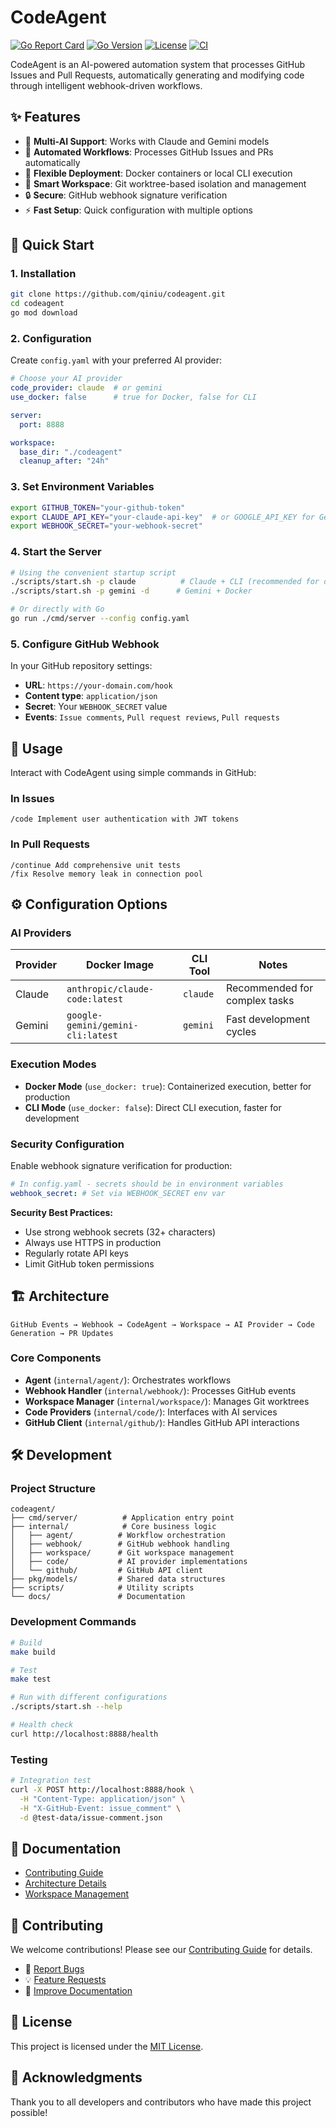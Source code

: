 # CodeAgent

[![Go Report Card](https://goreportcard.com/badge/github.com/qiniu/codeagent)](https://goreportcard.com/report/github.com/qiniu/codeagent)
[![Go Version](https://img.shields.io/github/go-mod/go-version/qiniu/codeagent)](https://go.dev/)
[![License](https://img.shields.io/badge/License-MIT-blue.svg)](LICENSE)
[![CI](https://github.com/qiniu/codeagent/workflows/CI/badge.svg)](https://github.com/qiniu/codeagent/actions)

CodeAgent is an AI-powered automation system that processes GitHub Issues and Pull Requests, automatically generating and modifying code through intelligent webhook-driven workflows.

## ✨ Features

- 🤖 **Multi-AI Support**: Works with Claude and Gemini models
- 🔄 **Automated Workflows**: Processes GitHub Issues and PRs automatically
- 🐳 **Flexible Deployment**: Docker containers or local CLI execution
- 📁 **Smart Workspace**: Git worktree-based isolation and management
- 🔒 **Secure**: GitHub webhook signature verification
- ⚡ **Fast Setup**: Quick configuration with multiple options

## 🚀 Quick Start

### 1. Installation

```bash
git clone https://github.com/qiniu/codeagent.git
cd codeagent
go mod download
```

### 2. Configuration

Create `config.yaml` with your preferred AI provider:

```yaml
# Choose your AI provider
code_provider: claude  # or gemini
use_docker: false      # true for Docker, false for CLI

server:
  port: 8888

workspace:
  base_dir: "./codeagent"
  cleanup_after: "24h"
```

### 3. Set Environment Variables

```bash
export GITHUB_TOKEN="your-github-token"
export CLAUDE_API_KEY="your-claude-api-key"  # or GOOGLE_API_KEY for Gemini
export WEBHOOK_SECRET="your-webhook-secret"
```

### 4. Start the Server

```bash
# Using the convenient startup script
./scripts/start.sh -p claude          # Claude + CLI (recommended for development)
./scripts/start.sh -p gemini -d      # Gemini + Docker

# Or directly with Go
go run ./cmd/server --config config.yaml
```

### 5. Configure GitHub Webhook

In your GitHub repository settings:
- **URL**: `https://your-domain.com/hook`
- **Content type**: `application/json`
- **Secret**: Your `WEBHOOK_SECRET` value
- **Events**: `Issue comments`, `Pull request reviews`, `Pull requests`

## 💬 Usage

Interact with CodeAgent using simple commands in GitHub:

### In Issues
```
/code Implement user authentication with JWT tokens
```

### In Pull Requests
```
/continue Add comprehensive unit tests
/fix Resolve memory leak in connection pool
```

## ⚙️ Configuration Options

### AI Providers

| Provider | Docker Image | CLI Tool | Notes |
|----------|-------------|----------|-------|
| Claude | `anthropic/claude-code:latest` | `claude` | Recommended for complex tasks |
| Gemini | `google-gemini/gemini-cli:latest` | `gemini` | Fast development cycles |

### Execution Modes

- **Docker Mode** (`use_docker: true`): Containerized execution, better for production
- **CLI Mode** (`use_docker: false`): Direct CLI execution, faster for development

### Security Configuration

Enable webhook signature verification for production:

```yaml
# In config.yaml - secrets should be in environment variables
webhook_secret: # Set via WEBHOOK_SECRET env var
```

**Security Best Practices:**
- Use strong webhook secrets (32+ characters)
- Always use HTTPS in production
- Regularly rotate API keys
- Limit GitHub token permissions

## 🏗️ Architecture

```
GitHub Events → Webhook → CodeAgent → Workspace → AI Provider → Code Generation → PR Updates
```

### Core Components

- **Agent** (`internal/agent/`): Orchestrates workflows
- **Webhook Handler** (`internal/webhook/`): Processes GitHub events
- **Workspace Manager** (`internal/workspace/`): Manages Git worktrees
- **Code Providers** (`internal/code/`): Interfaces with AI services
- **GitHub Client** (`internal/github/`): Handles GitHub API interactions

## 🛠️ Development

### Project Structure

```
codeagent/
├── cmd/server/          # Application entry point
├── internal/            # Core business logic
│   ├── agent/          # Workflow orchestration
│   ├── webhook/        # GitHub webhook handling
│   ├── workspace/      # Git workspace management
│   ├── code/           # AI provider implementations
│   └── github/         # GitHub API client
├── pkg/models/         # Shared data structures
├── scripts/            # Utility scripts
└── docs/               # Documentation
```

### Development Commands

```bash
# Build
make build

# Test
make test

# Run with different configurations
./scripts/start.sh --help

# Health check
curl http://localhost:8888/health
```

### Testing

```bash
# Integration test
curl -X POST http://localhost:8888/hook \
  -H "Content-Type: application/json" \
  -H "X-GitHub-Event: issue_comment" \
  -d @test-data/issue-comment.json
```

## 📖 Documentation

- [Contributing Guide](CONTRIBUTING.md)
- [Architecture Details](docs/)
- [Workspace Management](internal/workspace/README.md)

## 🤝 Contributing

We welcome contributions! Please see our [Contributing Guide](CONTRIBUTING.md) for details.

- 🐛 [Report Bugs](https://github.com/qiniu/codeagent/issues/new?template=bug_report.md)
- 💡 [Feature Requests](https://github.com/qiniu/codeagent/issues/new?template=feature_request.md)  
- 📝 [Improve Documentation](https://github.com/qiniu/codeagent/issues/new?template=documentation.md)

## 📄 License

This project is licensed under the [MIT License](LICENSE).

## 🙏 Acknowledgments

Thank you to all developers and contributors who have made this project possible!